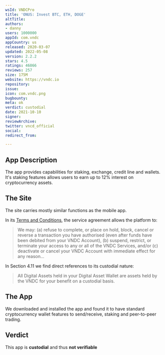 ```yaml
---
wsId: VNDCPro
title: 'ONUS: Invest BTC, ETH, DOGE'
altTitle: 
authors:
- danny
users: 1000000
appId: com.vndc
appCountry: us
released: 2020-03-07
updated: 2022-05-08
version: 2.2.2
stars: 4.5
ratings: 46866
reviews: 257
size: 175M
website: https://vndc.io
repository: 
issue: 
icon: com.vndc.png
bugbounty: 
meta: ok
verdict: custodial
date: 2021-10-10
signer: 
reviewArchive: 
twitter: vncd_official
social: 
redirect_from: 

---
```


## App Description

The app provides capabilities for staking, exchange, credit line and wallets. It's staking features allows users to earn up to 12% interest on cryptocurrency assets.

## The Site

The site carries mostly similar functions as the mobile app. 

In its [Terms and Conditions](https://vndc.io/en/terms-of-service), the service agreement allows the platform to: 

> We may: (a) refuse to complete, or place on hold, block, cancel or reverse a transaction you have authorised (even after funds have been debited from your VNDC Account), (b) suspend, restrict, or terminate your access to any or all of the VNDC Services, and/or (c) deactivate or cancel your VNDC Account with immediate effect for any reason...

In Section 4.11 we find direct references to its custodial nature:

> All Digital Assets held in your Digital Asset Wallet are assets held by the VNDC for your benefit on a custodial basis.

## The App

We downloaded and installed the app and found it to have standard cryptocurrency wallet features to send/receive, staking and peer-to-peer trading. 

## Verdict

This app is **custodial** and thus **not verifiable**
